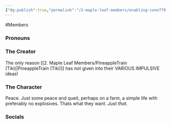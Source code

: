 ```yaml
---
{"dg-publish":true,"permalink":"/2-maple-leaf-members/enabling-cone779-ceci/","created":"2024-11-25T13:31:09.088-05:00"}
---
```


#Members 
### Pronouns 
### The Creator
The only reason [[2. Maple Leaf Members/PineappleTrain (Tiki)\|PineappleTrain (Tiki)]] has not given into their VARIOUS IMPULSIVE ideas!
### The Character
Peace. Just some peace and queit, perhaps on a farm, a simple life with preferably no explosives. Thats what they want. *Just that.*
### Socials
